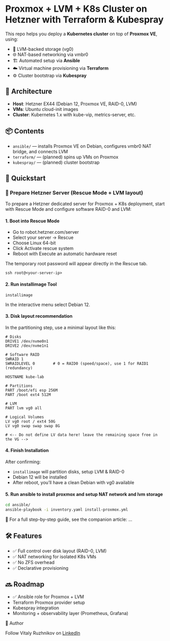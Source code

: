 # Proxmox + LVM + K8s Cluster on Hetzner with Terraform & Kubespray

This repo helps you deploy a **Kubernetes cluster** on top of **Proxmox VE**, using:
- 💽 LVM-backed storage (vg0)
- 🌐 NAT-based networking via vmbr0
- 🏗️ Automated setup via **Ansible**
- ☁️ Virtual machine provisioning via **Terraform**
- ⚙️ Cluster bootstrap via **Kubespray**

## 🧱 Architecture

- **Host**: Hetzner EX44 (Debian 12, Proxmox VE, RAID-0, LVM)
- **VMs**: Ubuntu cloud-init images
- **Cluster**: Kubernetes 1.x with kube-vip, metrics-server, etc.

## 📦 Contents

- `ansible/` — installs Proxmox VE on Debian, configures vmbr0 NAT bridge, and connects LVM
- `terraform/` — (planned) spins up VMs on Proxmox
- `kubespray/` — (planned) cluster bootstrap

## 🚀 Quickstart

### 🧰 Prepare Hetzner Server (Rescue Mode + LVM layout)

To prepare a Hetzner dedicated server for Proxmox + K8s deployment, start with Rescue Mode and configure software RAID-0 and LVM:

#### 1. Boot into Rescue Mode

* Go to robot.hetzner.com/server
* Select your server → Rescue
* Choose Linux 64-bit
* Click Activate rescue system
* Reboot with Execute an automatic hardware reset

The temporary root password will appear directly in the Rescue tab.

```
ssh root@<your-server-ip>
```

#### 2. Run installimage Tool

```
installimage
```

In the interactive menu select Debian 12.

#### 3. Disk layout recommendation

In the partitioning step, use a minimal layout like this:

```
# Disks
DRIVE1 /dev/nvme0n1
DRIVE2 /dev/nvme1n1

# Software RAID
SWRAID 1
SWRAIDLEVEL 0        # 0 = RAID0 (speed/space), use 1 for RAID1 (redundancy)

HOSTNAME kube-lab

# Partitions
PART /boot/efi esp 256M
PART /boot ext4 512M

# LVM
PART lvm vg0 all

# Logical Volumes
LV vg0 root / ext4 50G
LV vg0 swap swap swap 8G

# <-- Do not define LV data here! leave the remaining space free in the VG -->
```

#### 4. Finish Installation

After confirming:

* ```installimage``` will partition disks, setup LVM & RAID-0
* Debian 12 will be installed
* After reboot, you’ll have a clean Debian with vg0 available

#### 5. Run ansible to install proxmox and setup NAT network and lvm storage


```bash
cd ansible/
ansible-playbook -i inventory.yaml install-proxmox.yml
```

📌 For a full step-by-step guide, see the companion article: ...

## 🛠️ Features

* ✅ Full control over disk layout (RAID-0, LVM)
* ✅ NAT networking for isolated K8s VMs
* ✅ No ZFS overhead
* ✅ Declarative provisioning

## 🔜 Roadmap

* ✅ Ansible role for Proxmox + LVM
* Terraform Proxmox provider setup
* Kubespray integration
* Monitoring + observability layer (Prometheus, Grafana)

📌 Author

Follow Vitaly Ruzhnikov on [LinkedIn](https://www.linkedin.com/in/vitaly-ruzhnikov-86109234/)
